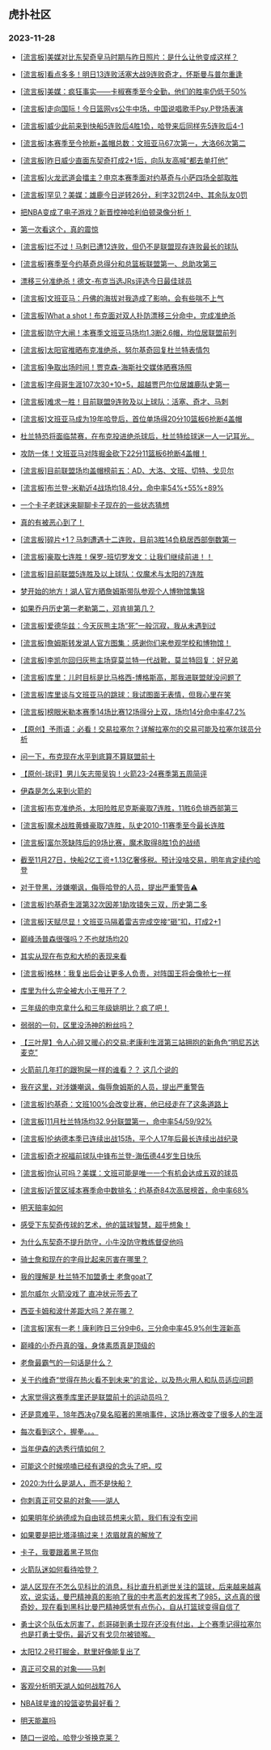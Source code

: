 ## 虎扑社区 
### 2023-11-28

+ [[流言板]美媒对比东契奇皇马时期与昨日照片：是什么让他变成这样？](https://bbs.hupu.com/623319134.html)

+ [[流言板]看点多多！明日13连败活塞大战9连败奇才，怀斯曼与普尔重逢](https://bbs.hupu.com/623318868.html)

+ [[流言板]美媒：疯狂事实——卡椒赛季至今全勤，他们的胜率仍低于50%](https://bbs.hupu.com/623319231.html)

+ [[流言板]走向国际！今日篮网vs公牛中场，中国说唱歌手Psy.P登场表演](https://bbs.hupu.com/623319286.html)

+ [[流言板]威少此前来到快船5连败后4胜1负，哈登来后同样先5连败后4-1](https://bbs.hupu.com/623319025.html)

+ [[流言板]本赛季至今抢断+盖帽总数：文班亚马67次第一，大洛66次第二](https://bbs.hupu.com/623320668.html)

+ [[流言板]昨日威少直面东契奇打成2+1后，向队友高喊“都去单打他”](https://bbs.hupu.com/623321770.html)

+ [[流言板]火龙武道会擂主？申京本赛季面对约基奇与小萨四场全部取胜](https://bbs.hupu.com/623320772.html)

+ [[流言板]罕见？美媒：雄鹿今日逆转26分，利字32罚24中、其余队友0罚](https://bbs.hupu.com/623320852.html)

+ [把NBA变成了电子游戏？新晋控神哈利伯顿录像分析！](https://bbs.hupu.com/623317975.html)

+ [第一次看这个，真的震惊](https://bbs.hupu.com/623313736.html)

+ [[流言板]烂不过！马刺已遭12连败，但仍不是联盟现存连败最长的球队](https://bbs.hupu.com/623314411.html)

+ [[流言板]赛季至今约基奇总得分和总篮板联盟第一、总助攻第三](https://bbs.hupu.com/623321325.html)

+ [漂移三分准绝杀！德文-布克当选JRs评选今日最佳球员](https://bbs.hupu.com/623316871.html)

+ [[流言板]文班亚马：丹佛的海拔对我造成了影响，会有些喘不上气](https://bbs.hupu.com/623313802.html)

+ [[流言板]What a shot！布克面对双人扑防漂移三分命中，完成准绝杀](https://bbs.hupu.com/623309472.html)

+ [[流言板]防守大闸！本赛季文班亚马场均1.3断2.6帽，均位居联盟前列](https://bbs.hupu.com/623318997.html)

+ [[流言板]太阳官推晒布克准绝杀，努尔基奇回复杜兰特表情包](https://bbs.hupu.com/623319139.html)

+ [[流言板]争取出场时间！贾克森-海斯社交媒体晒赛场照](https://bbs.hupu.com/623318768.html)

+ [[流言板]字母哥生涯107次30+10+5，超越贾巴尔位居雄鹿队史第一](https://bbs.hupu.com/623320459.html)

+ [[流言板]难求一胜！目前联盟9连败及以上球队：活塞、奇才、马刺](https://bbs.hupu.com/623321648.html)

+ [[流言板]文班亚马成为19年哈登后，首位单场得20分10篮板6抢断4盖帽](https://bbs.hupu.com/623312202.html)

+ [杜兰特恐将面临禁赛，在布克投进绝杀球后，杜兰特给球迷一人一记耳光。](https://bbs.hupu.com/623312829.html)

+ [攻防一体！文班亚马对阵掘金砍下22分11篮板6抢断4盖帽！](https://bbs.hupu.com/623312298.html)

+ [[流言板]目前联盟场均盖帽榜前五：AD、大洛、文班、切特、戈贝尔](https://bbs.hupu.com/623321606.html)

+ [[流言板]布兰登-米勒近4战场均18.4分，命中率54%+55%+89%](https://bbs.hupu.com/623312335.html)

+ [一个卡子老球迷来聊聊卡子现在的一些状态猜想](https://bbs.hupu.com/623317257.html)

+ [真的有被恶心到了！](https://bbs.hupu.com/623319996.html)

+ [[流言板]碎片+1？马刺遭遇十二连败，目前3胜14负稳居西部倒数第一](https://bbs.hupu.com/623311853.html)

+ [[流言板]豪取七连胜！保罗-班切罗发文：让我们继续前进！！](https://bbs.hupu.com/623319070.html)

+ [[流言板]目前联盟5连胜及以上球队：仅魔术与太阳的7连胜](https://bbs.hupu.com/623319051.html)

+ [梦开始的地方！湖人官方晒詹姆斯带队参观个人博物馆集锦](https://bbs.hupu.com/623321568.html)

+ [如果乔丹历史第一老勒第二，邓肯排第几？](https://bbs.hupu.com/623319632.html)

+ [[流言板]爱德华兹：今天灰熊主场“死”一般沉寂，我从未遇到过](https://bbs.hupu.com/623312675.html)

+ [[流言板]詹姆斯转发湖人官方图集：感谢你们来参观学校和博物馆！](https://bbs.hupu.com/623321671.html)

+ [[流言板]李凯尔回归灰熊主场穿莫兰特一代战靴，莫兰特回复：好兄弟](https://bbs.hupu.com/623321833.html)

+ [[流言板]库里：儿时目标是比马格西-博格斯高，那我进联盟就没问题了](https://bbs.hupu.com/623313197.html)

+ [[流言板]库里谈与文班亚马的跳球：我试图面无表情，但我心里在笑](https://bbs.hupu.com/623312583.html)

+ [[流言板]榜眼米勒本赛季14场比赛12场得分上双，场均14分命中率47.2%](https://bbs.hupu.com/623314515.html)

+ [【原创】予雨语：必看！交易拉塞尔？详解拉塞尔的交易可能及拉塞尔球员分析](https://bbs.hupu.com/623320234.html)

+ [问一下，布克现在水平到底算不算联盟前十](https://bbs.hupu.com/623319914.html)

+ [【原创-球评】男儿矢志带吴钩！火箭23-24赛季第五周简评](https://bbs.hupu.com/623313167.html)

+ [伊森是怎么来到火箭的](https://bbs.hupu.com/623317814.html)

+ [[流言板]布克准绝杀，太阳险胜尼克斯豪取7连胜，11胜6负排西部第三](https://bbs.hupu.com/623309707.html)

+ [[流言板]魔术战胜黄蜂豪取7连胜，队史2010-11赛季至今最长连胜](https://bbs.hupu.com/623309286.html)

+ [[流言板]富尔茨缺阵后的9场比赛，魔术取得8胜1负的战绩](https://bbs.hupu.com/623311399.html)

+ [截至11月27日，快船2亿工资+1.13亿奢侈税。预计没啥交易，明年肯定续约哈登](https://bbs.hupu.com/623317742.html)

+ [对于登黑，涉嫌嘲讽，侮辱哈登的人员，提出严重警告⚠️](https://bbs.hupu.com/623320948.html)

+ [[流言板]约基奇生涯第32次因差1助攻错失三双，历史第二多](https://bbs.hupu.com/623312286.html)

+ [[流言板]天赋尽显！文班亚马隔着雷吉完成空接“砸”扣，打成2+1](https://bbs.hupu.com/623310341.html)

+ [巅峰汤普森很强吗？不也就场均20](https://bbs.hupu.com/623320438.html)

+ [其实从现在布克和大桥的表现来看](https://bbs.hupu.com/623321165.html)

+ [[流言板]格林：我复出后会让更多人负责，对阵国王将会像抢七一样](https://bbs.hupu.com/623309753.html)

+ [库里为什么完全被大小王甩开了？](https://bbs.hupu.com/623317799.html)

+ [三年级的申京拿什么和三年级姚明比？疯了吧！](https://bbs.hupu.com/623312684.html)

+ [弱弱的一句，区里没汤神的粉丝吗？](https://bbs.hupu.com/623321134.html)

+ [【三叶屋】令人心碎又暖心的交易:老康利生涯第三站拥抱的新角色“明尼苏达麦克”](https://bbs.hupu.com/623320610.html)

+ [火箭前几年打的跟狗屎一样的谁看？？ 这几个说的](https://bbs.hupu.com/623319991.html)

+ [我在这里，对涉嫌嘲讽，侮辱詹姆斯的人员，提出严重警告️](https://bbs.hupu.com/623321339.html)

+ [[流言板]约基奇：文班100%会改变比赛，他已经走在了这条道路上](https://bbs.hupu.com/623313506.html)

+ [[流言板]11月杜兰特场均32.9分联盟第一，命中率54/59/92%](https://bbs.hupu.com/623321997.html)

+ [[流言板]伦纳德本季已连续出战15场，平个人17年后最长连续出战纪录](https://bbs.hupu.com/623322112.html)

+ [[流言板]奇才祝福前球队中锋布兰登-海伍德44岁生日快乐](https://bbs.hupu.com/623321979.html)

+ [[流言板]你认可吗？美媒：文班可能是唯一一个有机会达成五双的球员](https://bbs.hupu.com/623322521.html)

+ [[流言板]近筐区域本赛季命中数排名：约基奇84次高居榜首，命中率68%](https://bbs.hupu.com/623322404.html)

+ [明天赔率如何](https://bbs.hupu.com/623320850.html)

+ [感受下东契奇传球的艺术，他的篮球智慧，超乎想象！](https://bbs.hupu.com/623322016.html)

+ [为什么东契奇不提升防守，小牛没防守教练督促他吗](https://bbs.hupu.com/623320365.html)

+ [骑士詹和现在的字母比起来厉害在哪里？](https://bbs.hupu.com/623322009.html)

+ [我的理解是 杜兰特不加盟勇士 老詹goat了](https://bbs.hupu.com/623321557.html)

+ [凯尔威尔 火箭没戏了 直冲状元签去了](https://bbs.hupu.com/623320867.html)

+ [西亚卡姆和波什差距大吗？差在哪？](https://bbs.hupu.com/623320744.html)

+ [[流言板]家有一老！康利昨日三分9中6，三分命中率45.9%创生涯新高](https://bbs.hupu.com/623322649.html)

+ [巅峰的小乔丹真的强，身体素质真是顶级的](https://bbs.hupu.com/623321836.html)

+ [老詹最霸气的一句话是什么？](https://bbs.hupu.com/623322654.html)

+ [关于约维奇“觉得在热火看不到未来”的言论，以及热火用人和队员适应问题](https://bbs.hupu.com/623322581.html)

+ [大家觉得这赛季库里还是联盟前十的运动员吗？](https://bbs.hupu.com/623321322.html)

+ [还是意难平，18年西决g7臭名昭著的黑哨事件，这场比赛改变了很多人的生涯](https://bbs.hupu.com/623321830.html)

+ [每次看到这个，握拳。。。](https://bbs.hupu.com/623321451.html)

+ [当年伊森的选秀行情如何？](https://bbs.hupu.com/623318686.html)

+ [可能这个时候唠嗑已经有退役的念头了吧，哎](https://bbs.hupu.com/623318110.html)

+ [2020:为什么是湖人，而不是快船？](https://bbs.hupu.com/623321645.html)

+ [你刺真正可交易的对象——湖人](https://bbs.hupu.com/623322443.html)

+ [如果明年伦纳德成为自由球员想来火箭，我们有没有空间](https://bbs.hupu.com/623318953.html)

+ [如果要是把比塔泽搞过来！浓眉就真的解放了](https://bbs.hupu.com/623323019.html)

+ [卡子，我要跟着黑子骂你](https://bbs.hupu.com/623322276.html)

+ [火箭队迷如何看待哈登？](https://bbs.hupu.com/623322219.html)

+ [湖人区现在不怎么见科比的消息，科比直升机逝世关注的篮球，后来越来越喜欢，说实话，曼巴精神真的影响了我的中考高考的发挥考了985，这点真的很奇妙，现在看到黑科比曼巴精神感觉有点伤心，自从打篮球变得自信了](https://bbs.hupu.com/623322467.html)

+ [勇士这个队伍太厉害了，彪哥碰到勇士现在还没有付出，上个赛季记得拉塞尔也是打勇士受伤，最近又有戈贝尔被锁喉。](https://bbs.hupu.com/623322750.html)

+ [太阳12.2号打掘金，默里好像能复出了](https://bbs.hupu.com/623322195.html)

+ [真正可交易的对象——马刺](https://bbs.hupu.com/623322434.html)

+ [客观分析明天湖人如何战胜76人](https://bbs.hupu.com/623322307.html)

+ [NBA球星谁的投篮姿势最好看？](https://bbs.hupu.com/623322338.html)

+ [明天能赢吗](https://bbs.hupu.com/623322560.html)

+ [随口一说哈，哈登少爷换克莱？](https://bbs.hupu.com/623322335.html)

